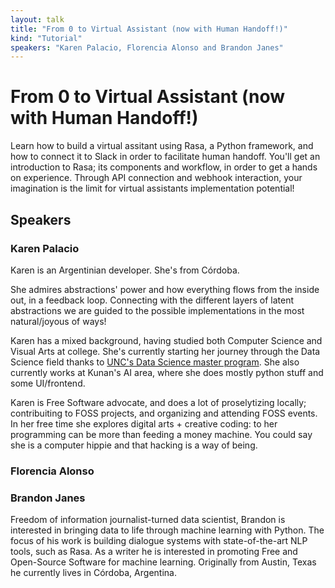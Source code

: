 ```yaml
---
layout: talk
title: "From 0 to Virtual Assistant (now with Human Handoff!)"
kind: "Tutorial"
speakers: "Karen Palacio, Florencia Alonso and Brandon Janes"
---
```


# From 0 to Virtual Assistant (now with Human Handoff!)

Learn how to build a virtual assitant using Rasa, a Python framework, and how to connect it to Slack in order to facilitate human handoff. You'll get an introduction to Rasa; its components and workflow, in order to get a hands on experience. Through API connection and webhook interaction, your imagination is the limit for virtual assistants implementation potential!

## Speakers

### Karen Palacio

Karen is an Argentinian developer. She's from Córdoba.

She admires abstractions' power and how everything flows from the inside out, in a feedback loop. Connecting with the different layers of latent abstractions we are guided to the possible implementations in the most natural/joyous of ways!

Karen has a mixed background, having studied both Computer Science and Visual Arts at college. She's currently starting her journey through the Data Science field thanks to [UNC's Data Science master program](http://diplodatos.famaf.unc.edu.ar/). She also currently works at Kunan's AI area, where she does mostly python stuff and some UI/frontend. 

Karen is Free Software advocate, and does a lot of proselytizing locally; contribuiting to FOSS projects, and organizing and attending FOSS events. In her free time she explores digital arts + creative coding: to her programming can be more than feeding a money machine. You could say she is a computer hippie and that hacking is a way of being.

### Florencia Alonso



### Brandon Janes

Freedom of information journalist-turned data scientist, Brandon is interested in bringing data to life through machine learning with Python. The focus of his work is building dialogue systems with state-of-the-art NLP tools, such as Rasa. As a writer he is interested in promoting Free and Open-Source Software for machine learning. Originally from Austin, Texas he currently lives in Córdoba, Argentina.
